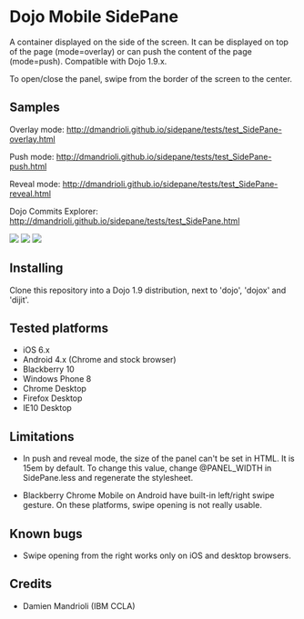 # Dojo Mobile SidePane

A container displayed on the side of the screen. It can be displayed on top of the page (mode=overlay) or can push the
content of the page (mode=push). Compatible with Dojo 1.9.x.

To open/close the panel, swipe from the border of the screen to the center.

## Samples

Overlay mode: http://dmandrioli.github.io/sidepane/tests/test_SidePane-overlay.html

Push mode: http://dmandrioli.github.io/sidepane/tests/test_SidePane-push.html

Reveal mode: http://dmandrioli.github.io/sidepane/tests/test_SidePane-reveal.html

Dojo Commits Explorer: http://dmandrioli.github.io/sidepane/tests/test_SidePane.html

<img src="https://raw.github.com/dmandrioli/sidepane/master/screenshots/image001.png">
<img src="https://raw.github.com/dmandrioli/sidepane/master/screenshots/image002.png">
<img src="https://raw.github.com/dmandrioli/sidepane/master/screenshots/image004.png">

## Installing

Clone this repository into a Dojo 1.9 distribution, next to 'dojo', 'dojox' and 'dijit'.

## Tested platforms

* iOS 6.x
* Android 4.x (Chrome and stock browser)
* Blackberry 10
* Windows Phone 8
* Chrome Desktop
* Firefox Desktop
* IE10 Desktop

## Limitations

* In push and reveal mode, the size of the panel can't be set in HTML. It is 15em by default. To change this value,
change @PANEL_WIDTH in SidePane.less and regenerate the stylesheet.

* Blackberry Chrome Mobile on Android have built-in left/right swipe gesture. On these platforms, swipe opening is not really usable.

## Known bugs

 * Swipe opening from the right works only on iOS and desktop browsers.


## Credits

* Damien Mandrioli (IBM CCLA)
